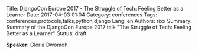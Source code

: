 Title: DjangoCon Europe 2017 - The Struggle of Tech: Feeling Better as a Learner
Date:   2017-04-03 01:04
Category: conferences
Tags: conferences,protocols,talks,python,django
Lang: en
Authors: rixx
Summary: Summary of the DjangoCon Europe 2017 talk "The Struggle of Tech: Feeling Better as a Learner"
Status: draft

**Speaker:** Gloria Dwomoh

## 

